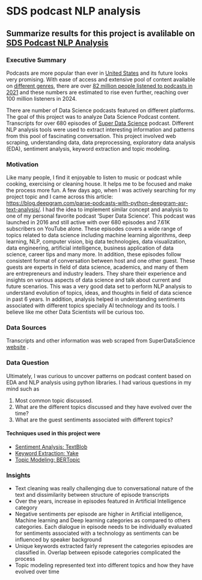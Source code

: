 
# SDS podcast NLP analysis

## Summarize results for this project is avalilable on [SDS Podcast NLP Analysis](https://sites.google.com/view/sds-podcast-nlp-analysis) 

### Executive Summary

Podcasts are more popular than ever in [United States](https://www.statista.com/chart/10713/podcast-listeners-in-the-united-states/) and its future looks very promising. With ease of access and extensive pool of content available on [different genres](https://www.buzzsprout.com/blog/podcast-statistics), there are over [82 million people listened to podcasts in 2021](https://www.statista.com/topics/3170/podcasting/#topicOverview) and these numbers are estimated to rise even further, reaching over 100 million listeners in 2024. 

There are number of Data Science podcasts featured on different platforms. The goal of this project was to analyze Data Science Podcast content. Transcripts for over 680 episodes of [Super Data Science](https://www.superdatascience.com/podcast) podcast. Different NLP analysis tools were used to extract interesting information and patterns from this pool of fascinating conversation. This project involved web scraping, understanding data, data preprocessing, exploratory data analysis (EDA), sentiment analysis, keyword extraction and topic modeling.

### Motivation

Like many people, I find it enjoyable to listen to music or podcast while cooking, exercising or cleaning house. It helps me to be focused and make the process more fun. A few days ago, when I was actively searching for my project topic and I came across this article: https://blog.deepgram.com/parse-podcasts-with-python-deepgram-asr-text-analysis/. I had the idea to implement similar concept and analysis to one of my personal favorite podcast ‘Super Data Science’. This podcast was launched in 2016 and still active with over 680 episodes and 7.61K subscribers on YouTube alone. These episodes covers a wide range of topics related to data science including machine learning algorithms, deep learning, NLP, computer vision, big data technologies, data visualization, data engineering, artificial intelligence, business application of data science, career tips and many more. In addition, these episodes follow consistent format of conversation between host and one other guest. These guests are experts in field of data science, academics, and many of them are entrepreneurs and industry leaders. They share their experience and insights on various aspects of data science and talk about current and future scenarios. 
This was a very good data set to perform NLP analysis to understand evolution of topics, ideas, and thoughts in field of data science in past 6 years. In addition, analysis helped in understanding sentiments associated with different topics specially AI technology and its tools. I believe like me other Data Scientists will be curious too.

### Data Sources

Transcripts and other information was web scraped from SuperDataScience [website](https://www.superdatascience.com/podcast)  .

### Data Question

Ultimately, I was curious to uncover patterns on podcast content based on EDA and NLP analysis using python libraries. I had various questions in my mind such as
1.	Most common topic discussed.
2.	What are the different topics discussed and they have evolved over the time? 
3.	What are the guest sentiments associated with different topics? 

#### Techniques used in this project were

* [Sentiment Analysis: TextBlob](https://textblob.readthedocs.io/en/dev/)
* [Keyword Extraction: Yake](https://github.com/LIAAD/yake)
* [Topic Modeling: BERTopic](https://maartengr.github.io/BERTopic/index.html)


### Insights

* Text cleaning was really challenging due to conversational nature of the text and dissimilarity between structure of episode transcripts 
* Over the years, increase in episodes featured in Artificial Intelligence category
* Negative sentiments per episode are higher in Artificial intelligence, Machine learning and Deep learning categories as compared to others categories. Each dialogue in episode needs to be   individually evaluated for sentiments associated with a technology as sentiments can be influenced by speaker background
* Unique keywords extracted fairly represent the categories episodes are classified in.  Overlap between episode categories complicated the process
* Topic modeling represented text into different topics and how they have evolved over time
